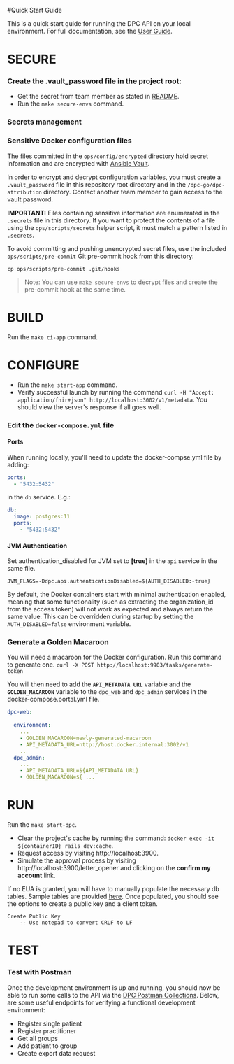 #Quick Start Guide

This is a quick start guide for running the DPC API on your local environment. For full documentation, see the [User Guide](./README.md).

SECURE
====

### Create the .vault_password file in the project root:
- Get the secret from team member as stated in [README](./README.md).
- Run the `make secure-envs` command.








### Secrets management




### Sensitive Docker configuration files 

The files committed in the `ops/config/encrypted` directory hold secret information and are encrypted with [Ansible Vault](https://docs.ansible.com/ansible/2.4/vault.html).

In order to encrypt and decrypt configuration variables, you must create a `.vault_password` file in this repository root directory and in the `/dpc-go/dpc-attribution` directory. Contact another team member to gain access to the vault password.

**IMPORTANT:** Files containing sensitive information are enumerated in the `.secrets` file in this directory. If you want to protect the contents of a file using the `ops/scripts/secrets` helper script, it must match a pattern listed in `.secrets`.

To avoid committing and pushing unencrypted secret files, use the included `ops/scripts/pre-commit` Git pre-commit hook from this directory:

```
cp ops/scripts/pre-commit .git/hooks
```

> Note: You can use `make secure-envs` to decrypt files and create the pre-commit hook at the same time.


BUILD
====
Run the `make ci-app` command.



CONFIGURE
====
- Run the `make start-app` command.
- Verify successful launch by running the command `curl -H "Accept: application/fhir+json" http://localhost:3002/v1/metadata`. You should view the server's response if all goes well.

### Edit the `docker-compose.yml` file

#### Ports
When running locally, you'll need to update the docker-compse.yml file by adding:
```yaml
ports: 
  - "5432:5432"
```

in the `db` service. E.g.:
```yaml
db: 
  image: postgres:11 
  ports: 
    - "5432:5432"
```
#### JVM Authentication
Set authentication_disabled for JVM set to **[true]** in the `api` service in the same file.

`JVM_FLAGS=-Ddpc.api.authenticationDisabled=${AUTH_DISABLED:-true}`

By default, the Docker containers start with minimal authentication enabled, meaning that some functionality (such as extracting the organization_id from the access token) will not work as expected and always return the same value.
This can be overridden during startup by setting the `AUTH_DISABLED=false` environment variable.



### Generate a Golden Macaroon
You will need a macaroon for the Docker configuration. Run this command to generate one.
`curl -X POST http://localhost:9903/tasks/generate-token`

You will then need to add the **`API_METADATA URL`** variable and the **`GOLDEN_MACAROON`** variable to the `dpc_web` and `dpc_admin` services in the docker-compose.portal.yml file.
```yaml
dpc-web: 
   
  environment: 
    ... 
    - GOLDEN_MACAROON=newly-generated-macaroon  
    - API_METADATA_URL=http://host.docker.internal:3002/v1
    .. 
  dpc_admin: 
    ...
    - API_METADATA_URL=${API_METADATA URL}
    - GOLDEN_MACAROON=${ ...
```





RUN
====

Run the `make start-dpc`.
- Clear the project's cache by running the command: `docker exec -it ${containerID} rails dev:cache`.
- Request access by visiting http://localhost:3900.
- Simulate the approval process by visiting http://localhost:3900/letter_opener and clicking on the **confirm my account** link.

If no EUA is granted, you will have to manually populate the necessary db tables. Sample tables are provided [here](./DbTables.md).
Once populated, you should see the options to create a public key and a client token.
	
	Create Public Key
		-- Use notepad to convert CRLF to LF
TEST
====
### Test with Postman
Once the development environment is up and running, you should now be able to run some calls to the API via the [DPC Postman Collections](https://dpc.cms.gov/docsV1.html#postman-collection). Below, are some useful endpoints for verifying a functional development environment:
- Register single patient
- Register practitioner
- Get all groups
- Add patient to group
- Create export data request
